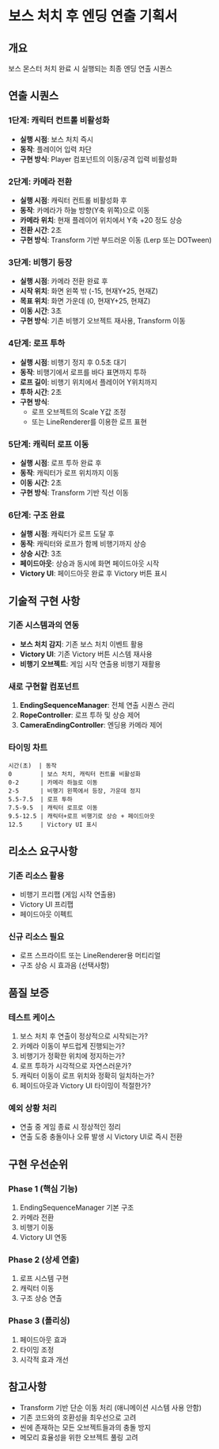 # 보스 처치 후 엔딩 연출 기획서

## 개요
보스 몬스터 처치 완료 시 실행되는 최종 엔딩 연출 시퀀스

## 연출 시퀀스

### 1단계: 캐릭터 컨트롤 비활성화
- **실행 시점**: 보스 처치 즉시
- **동작**: 플레이어 입력 차단
- **구현 방식**: Player 컴포넌트의 이동/공격 입력 비활성화

### 2단계: 카메라 전환
- **실행 시점**: 캐릭터 컨트롤 비활성화 후
- **동작**: 카메라가 하늘 방향(Y축 위쪽)으로 이동
- **카메라 위치**: 현재 플레이어 위치에서 Y축 +20 정도 상승
- **전환 시간**: 2초
- **구현 방식**: Transform 기반 부드러운 이동 (Lerp 또는 DOTween)

### 3단계: 비행기 등장
- **실행 시점**: 카메라 전환 완료 후
- **시작 위치**: 화면 왼쪽 밖 (-15, 현재Y+25, 현재Z)
- **목표 위치**: 화면 가운데 (0, 현재Y+25, 현재Z)
- **이동 시간**: 3초
- **구현 방식**: 기존 비행기 오브젝트 재사용, Transform 이동

### 4단계: 로프 투하
- **실행 시점**: 비행기 정지 후 0.5초 대기
- **동작**: 비행기에서 로프를 바다 표면까지 투하
- **로프 길이**: 비행기 위치에서 플레이어 Y위치까지
- **투하 시간**: 2초
- **구현 방식**: 
  - 로프 오브젝트의 Scale Y값 조정
  - 또는 LineRenderer를 이용한 로프 표현

### 5단계: 캐릭터 로프 이동
- **실행 시점**: 로프 투하 완료 후
- **동작**: 캐릭터가 로프 위치까지 이동
- **이동 시간**: 2초
- **구현 방식**: Transform 기반 직선 이동

### 6단계: 구조 완료
- **실행 시점**: 캐릭터가 로프 도달 후
- **동작**: 캐릭터와 로프가 함께 비행기까지 상승
- **상승 시간**: 3초
- **페이드아웃**: 상승과 동시에 화면 페이드아웃 시작
- **Victory UI**: 페이드아웃 완료 후 Victory 버튼 표시

## 기술적 구현 사항

### 기존 시스템과의 연동
- **보스 처치 감지**: 기존 보스 처치 이벤트 활용
- **Victory UI**: 기존 Victory 버튼 시스템 재사용
- **비행기 오브젝트**: 게임 시작 연출용 비행기 재활용

### 새로 구현할 컴포넌트
1. **EndingSequenceManager**: 전체 연출 시퀀스 관리
2. **RopeController**: 로프 투하 및 상승 제어
3. **CameraEndingController**: 엔딩용 카메라 제어

### 타이밍 차트
```
시간(초)  | 동작
0        | 보스 처치, 캐릭터 컨트롤 비활성화
0-2      | 카메라 하늘로 이동
2-5      | 비행기 왼쪽에서 등장, 가운데 정지
5.5-7.5  | 로프 투하
7.5-9.5  | 캐릭터 로프로 이동
9.5-12.5 | 캐릭터+로프 비행기로 상승 + 페이드아웃
12.5     | Victory UI 표시
```

## 리소스 요구사항

### 기존 리소스 활용
- 비행기 프리팹 (게임 시작 연출용)
- Victory UI 프리팹
- 페이드아웃 이펙트

### 신규 리소스 필요
- 로프 스프라이트 또는 LineRenderer용 머티리얼
- 구조 상승 시 효과음 (선택사항)

## 품질 보증

### 테스트 케이스
1. 보스 처치 후 연출이 정상적으로 시작되는가?
2. 카메라 이동이 부드럽게 진행되는가?
3. 비행기가 정확한 위치에 정지하는가?
4. 로프 투하가 시각적으로 자연스러운가?
5. 캐릭터 이동이 로프 위치와 정확히 일치하는가?
6. 페이드아웃과 Victory UI 타이밍이 적절한가?

### 예외 상황 처리
- 연출 중 게임 종료 시 정상적인 정리
- 연출 도중 충돌이나 오류 발생 시 Victory UI로 즉시 전환

## 구현 우선순위

### Phase 1 (핵심 기능)
1. EndingSequenceManager 기본 구조
2. 카메라 전환
3. 비행기 이동
4. Victory UI 연동

### Phase 2 (상세 연출)
1. 로프 시스템 구현
2. 캐릭터 이동
3. 구조 상승 연출

### Phase 3 (폴리싱)
1. 페이드아웃 효과
2. 타이밍 조정
3. 시각적 효과 개선

## 참고사항
- Transform 기반 단순 이동 처리 (애니메이션 시스템 사용 안함)
- 기존 코드와의 호환성을 최우선으로 고려
- 씬에 존재하는 모든 오브젝트들과의 충돌 방지
- 메모리 효율성을 위한 오브젝트 풀링 고려 